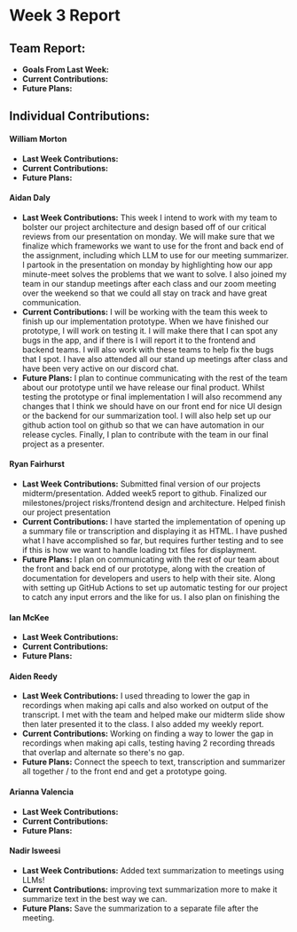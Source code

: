 # Week 3 Report

## Team Report:
- **Goals From Last Week:** 
- **Current Contributions:** 
- **Future Plans:** 

## Individual Contributions:
#### William Morton
- **Last Week Contributions:** 
- **Current Contributions:** 
- **Future Plans:**

#### Aidan Daly
- **Last Week Contributions:** This week I intend to work with my team to bolster our project architecture and design based off of our critical reviews from our presentation on monday. We will make sure that we finalize which frameworks we want to use for the front and back end of the assignment, including which LLM to use for our meeting summarizer. I partook in the presentation on monday by highlighting how our app minute-meet solves the problems that we want to solve. I also joined my team in our standup meetings after each class and our zoom meeting over the weekend so that we could all stay on track and have great communication. 
- **Current Contributions:** I will be working with the team this week to finish up our implementation prototype. When we have finished our prototype, I will work on testing it. I will make there that I can spot any bugs in the app, and if there is I will report it to the frontend and backend teams. I will also work with these teams to help fix the bugs that I spot. I have also attended all our stand up meetings after class and have been very active on our discord chat. 
- **Future Plans:** I plan to continue communicating with the rest of the team about our prototype until we have release our final product. Whilst testing the prototype or final implementation I will also recommend any changes that I think we should have on our front end for nice UI design or the backend for our summarization tool. I will also help set up our github action tool on github so that we can have automation in our release cycles. Finally, I plan to contribute with the team in our final project as a presenter. 

#### Ryan Fairhurst
- **Last Week Contributions:** Submitted final version of our projects midterm/presentation. Added week5 report to github. Finalized our milestones/project risks/frontend design and architecture. Helped finish our project presentation
- **Current Contributions:** I have started the implementation of opening up a summary file or transcription and displaying it as HTML. I have pushed what I have accomplished so far, but requires further testing and to see if this is how we want to handle loading txt files for displayment.
- **Future Plans:** I plan on communicating with the rest of our team about the front and back end of our prototype, along with the creation of documentation for developers and users to help with their site. Along with setting up GitHub Actions to set up automatic testing for our project to catch any input errors and the like for us. I also plan on finishing the 

#### Ian McKee
- **Last Week Contributions:** 
- **Current Contributions:** 
- **Future Plans:** 

#### Aiden Reedy
- **Last Week Contributions:**  I used threading to lower the gap in recordings when making api calls and also worked on output of the transcript. I met with the team and helped make our midterm slide show then later presented it to the class. I also added my weekly report.
- **Current Contributions:** Working on finding a way to lower the gap in recordings when making api calls, testing having 2 recording threads that overlap and alternate so there's no gap.
- **Future Plans:**  Connect the speech to text, transcription and summarizer all together / to the front end and get a prototype going.

#### Arianna Valencia
- **Last Week Contributions:** 
- **Current Contributions:** 
- **Future Plans:** 

#### Nadir Isweesi
- **Last Week Contributions:** Added text summarization to meetings using LLMs!
- **Current Contributions:**  improving text summarization more to make it summarize text in the best way we can.
- **Future Plans:** Save the summarization to a separate file after the meeting.
